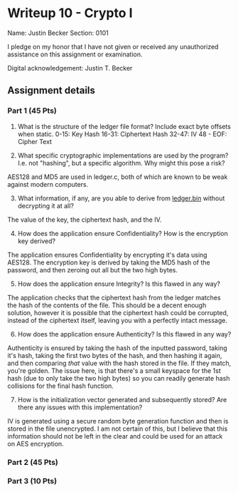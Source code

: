# Writeup 10 - Crypto I

Name: Justin Becker
Section: 0101

I pledge on my honor that I have not given or received any unauthorized assistance on this assignment or examination.

Digital acknowledgement: Justin T. Becker


## Assignment details

### Part 1 (45 Pts)
1. What is the structure of the ledger file format? Include exact byte offsets when static.
0-15: Key Hash
16-31: Ciphertext Hash
32-47: IV
48 - EOF: Cipher Text

2. What specific cryptographic implementations are used by the program? I.e. not "hashing", but a specific algorithm. Why might this pose a risk?

AES128 and MD5 are used in ledger.c, both of which are known to be weak against modern computers.

3. What information, if any, are you able to derive from [ledger.bin](ledger.bin) without decrypting it at all?

The value of the key, the ciphertext hash, and the IV.

4. How does the application ensure Confidentiality? How is the encryption key derived?

The application ensures Confidentiality by encrypting it's data using AES128. The encryption key is derived by taking the MD5 hash of the password, and then zeroing out all but the two high bytes.

5. How does the application ensure Integrity? Is this flawed in any way?

The application checks that the ciphertext hash from the ledger matches the hash of the contents of the file. This should be a decent enough solution, however it is possible that the ciphertext hash could be corrupted, instead of the ciphertext itself, leaving you with a perfectly intact message.

6. How does the application ensure Authenticity? Is this flawed in any way?

Authenticity is ensured by taking the hash of the inputted password, taking it's hash, taking the first two bytes of the hash, and then hashing it again, and then comparing *that* value with the hash stored in the file. If they match, you're golden. The issue here, is that there's a small keyspace for the 1st hash (due to only take the two high bytes) so you can readily generate hash collisions for the final hash function.

7. How is the initialization vector generated and subsequently stored? Are there any issues with this implementation?

IV is generated using a secure random byte generation function and then is stored in the file unencrypted. I am not certain of this, but I believe that this information should not be left in the clear and could be used for an attack on AES encryption.

### Part 2 (45 Pts)

### Part 3 (10 Pts)

